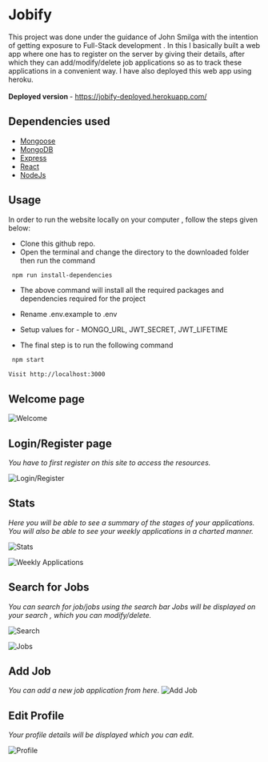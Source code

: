 # Jobify
This project was done under the guidance of John Smilga with the intention of getting exposure to Full-Stack development . In this I basically built a web app where one has to register on the server by giving their details, after which they can add/modify/delete job applications so as to track these applications in a convenient way. I have also deployed this web app using heroku. <br><br>
<b>Deployed version </b> - https://jobify-deployed.herokuapp.com/

## Dependencies used

   * [Mongoose](https://mongoosejs.com/docs/)
   * [MongoDB](https://www.mongodb.com/)
   * [Express](http://expressjs.com/)
   * [React](http://www.passportjs.org/docs/)
   * [NodeJs](https://nodejs.org/en/docs/)
 
## Usage

In order to run the website locally on your computer , follow the steps given below:

* Clone this github repo.
* Open the terminal and change the directory to the downloaded folder then run the command 

```sh
 npm run install-dependencies
```

* The above command will install all the required packages and dependencies required for the project 

* Rename .env.example to .env
* Setup values for - MONGO_URL, JWT_SECRET, JWT_LIFETIME

* The final step is to run the following command

```sh
 npm start

 ```
 `Visit http://localhost:3000`


## Welcome page

![Welcome](https://user-images.githubusercontent.com/62882829/185743298-52fa3161-3860-4331-9e26-ffc1f82e46d8.jpg)


## Login/Register page

*You have to first register on this site to access the resources.*

![Login/Register](https://user-images.githubusercontent.com/62882829/185743335-912b4df1-e64a-4543-80fd-bfaa10810823.jpg)


## Stats

*Here you will be able to see a summary of the stages of your applications. 
You will also be able to see your weekly applications in a charted manner.*

![Stats](https://user-images.githubusercontent.com/62882829/185743489-c3da04a4-acf6-4064-ba4f-0f66293463cc.jpg)

![Weekly Applications](https://user-images.githubusercontent.com/62882829/185743498-27c31332-6580-4af2-8bb7-8f311c4c6b9a.jpg)


## Search for Jobs

*You can search for job/jobs using the search bar
Jobs will be displayed on your search , which you can modify/delete.*

![Search](https://user-images.githubusercontent.com/62882829/185743585-f4bbf493-5eff-48ed-960a-362d3999eca4.jpg)

![Jobs](https://user-images.githubusercontent.com/62882829/185743595-53c922f0-28b1-40fe-a9b7-0491f7a3fab5.jpg)


## Add Job
*You can add a new job application from here.*
![Add Job](https://user-images.githubusercontent.com/62882829/185743640-9389dcde-cba4-46c8-8f8f-829b4146c6b3.jpg)


## Edit Profile

*Your profile details will be displayed which you can edit.* 

![Profile](https://user-images.githubusercontent.com/62882829/185743684-5746df61-ff2d-47e5-9b70-95b99d6819d3.jpg)

